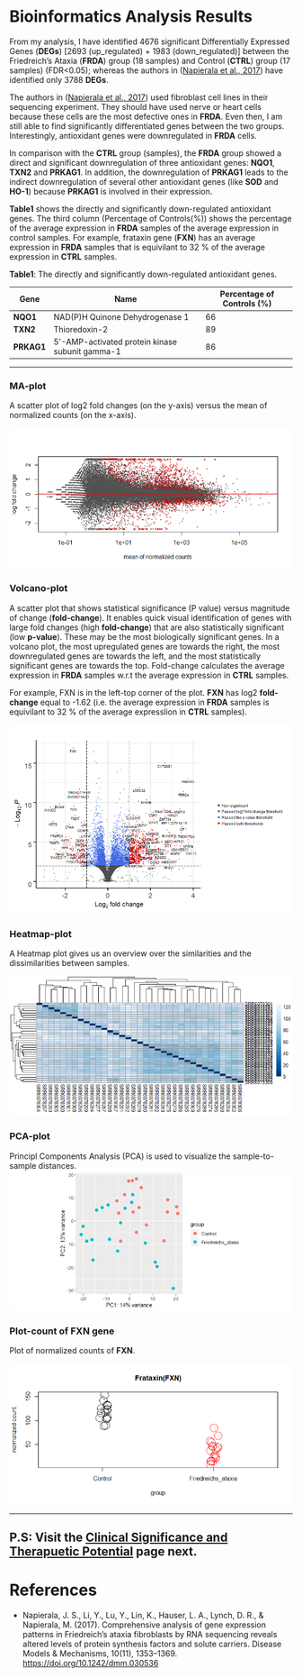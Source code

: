 # Bioinformatics Analysis Results

From my analysis, I have identified 4676  significant Differentially Expressed Genes (**DEGs**) [2693 (up_regulated) + 1983 (down_regulated)] between the Friedreich’s Ataxia (**FRDA**) group (18 samples) and Control (**CTRL**) group (17 samples) (FDR<0.05); whereas the authors in ([Napierala et al., 2017](https://www.ncbi.nlm.nih.gov/pubmed/29125828)) have identified only 3788 **DEGs**.  

The authors in ([Napierala et al., 2017](https://www.ncbi.nlm.nih.gov/pubmed/29125828)) used fibroblast cell lines in their sequencing experiment. They should have used nerve or heart cells because these cells are the most defective ones in **FRDA**. Even then, I am still able to find significantly differentiated genes between the two groups. Interestingly, antioxidant genes were downregulated in **FRDA** cells.  

In comparison with the **CTRL** group (samples), the **FRDA** group showed a direct and significant downregulation of three antioxidant genes: **NQO1**, **TXN2** and **PRKAG1**. In addition, the downregulation of **PRKAG1** leads to the indirect downregulation of several other antioxidant genes  (like **SOD** and **HO-1**) because **PRKAG1** is involved in their expression.  

**Table1** shows the directly and significantly down-regulated antioxidant genes. The third column (Percentage of Controls(%)) shows the percentage of the average expression in **FRDA** samples of the average expression in control samples. For example, frataxin gene (**FXN**) has an average expression in **FRDA** samples that is equivilant to 32 % of the average expression in **CTRL** samples.  
             
**Table1**: The directly and significantly down-regulated antioxidant genes.  

Gene          |          Name                                  | Percentage of Controls (%)
------------- | ---------------------------------------------- | ----------------------  
**NQO1**      | NAD(P)H Quinone Dehydrogenase 1                  | 66
**TXN2**      | Thioredoxin-2                                    | 89
**PRKAG1**    | 5'-AMP-activated protein kinase subunit gamma-1  | 86

---------


### MA-plot
A scatter plot of log2 fold changes (on the y-axis) versus the mean of normalized counts (on the x-axis).

![](plots/ma_plot.png)

### Volcano-plot
A scatter plot that shows statistical significance (P value) versus magnitude of change (**fold-change**). It enables quick visual identification of genes with large fold changes (high **fold-change**) that are also statistically significant (low **p-value**). These may be the most biologically significant genes. In a volcano plot, the most upregulated genes are towards the right, the most downregulated genes are towards the left, and the most statistically significant genes are towards the top. Fold-change calculates the average expression in **FRDA** samples w.r.t the average expression in **CTRL** samples.  

For example, FXN is in the left-top corner of the plot. **FXN** has log2 **fold-change** equal to -1.62 (i.e. the average expression in **FRDA** samples is equivilant to 32 % of the average expresslion in **CTRL** samples).  

![](plots/volcano_plot.png)

### Heatmap-plot
A Heatmap plot gives us an overview over the similarities and the dissimilarities between samples.  

![](plots/heatmap_plot.png)

### PCA-plot
Principl Components Analysis (PCA) is used to visualize the sample-to-sample distances. 
![](plots/pca_plot.png)

### Plot-count of FXN gene

Plot of normalized counts of **FXN**.

![](plots/fxn_counts_plot.png)

----------
P.S: Visit the [Clinical Significance and Therapuetic Potential](Clinical_Significance_and_Therapuetic_Potential.md) page next.
----------

# References

- Napierala, J. S., Li, Y., Lu, Y., Lin, K., Hauser, L. A., Lynch, D. R., & Napierala, M. (2017). Comprehensive analysis of gene expression patterns in Friedreich’s ataxia fibroblasts by RNA sequencing reveals altered levels of protein synthesis factors and solute carriers. Disease Models & Mechanisms, 10(11), 1353–1369. https://doi.org/10.1242/dmm.030536